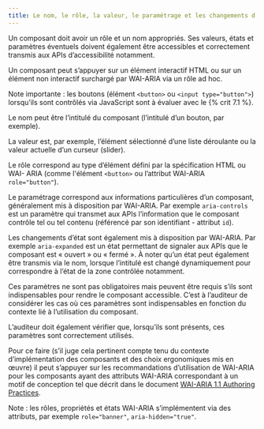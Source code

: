 ```yaml
---
title: Le nom, le rôle, la valeur, le paramétrage et les changements d’états
---
```


Un composant doit avoir un rôle et un nom appropriés. Ses valeurs, états et
paramètres éventuels doivent également être accessibles et correctement
transmis aux APIs d’accessibilité notamment.

Un composant peut s’appuyer sur un élément interactif HTML ou sur un élément
non interactif surchargé par WAI-ARIA via un rôle ad hoc. 

Note importante : les boutons (élément `<button>` ou `<input type="button">`) lorsqu’ils sont
contrôlés via JavaScript sont à évaluer avec le {% crit 7.1 %}.

Le nom peut être l’intitulé du composant (l’intitulé d’un bouton, par
exemple).

La valeur est, par exemple, l’élément sélectionné d’une liste déroulante ou la
valeur actuelle d’un curseur (slider).

Le rôle correspond au type d’élément défini par la spécification HTML ou WAI-
ARIA (comme l'élément `<button>` ou l’attribut WAI-ARIA `role="button"`).

Le paramétrage correspond aux informations particulières d’un composant,
généralement mis à disposition par WAI-ARIA. Par exemple `aria-controls` est un
paramètre qui transmet aux APIs l’information que le composant contrôle tel ou
tel contenu (référencé par son identifiant - attribut `id`).

Les changements d’état sont également mis à disposition par WAI-ARIA. Par
exemple `aria-expanded` est un état permettant de signaler aux APIs que le
composant est « ouvert » ou « fermé ». À noter qu’un état peut également être
transmis via le nom, lorsque l’intitulé est changé dynamiquement pour
correspondre à l’état de la zone contrôlée notamment.

Ces paramètres ne sont pas obligatoires mais peuvent être requis s’ils sont
indispensables pour rendre le composant accessible. C’est à l’auditeur de
considérer les cas où ces paramètres sont indispensables en fonction du
contexte lié à l’utilisation du composant.

L’auditeur doit également vérifier que, lorsqu’ils sont présents, ces
paramètres sont correctement utilisés.

Pour ce faire (s’il juge cela pertinent compte tenu du contexte
d’implémentation des composants et des choix ergonomiques mis en œuvre) il
peut s’appuyer sur les recommandations d’utilisation de WAI-ARIA pour les
composants ayant des attributs WAI-ARIA correspondant à un motif de conception
tel que décrit dans le document <span lang="en">[WAI-ARIA 1.1 Authoring
Practices](http://www.w3.org/TR/wai-aria-practices/)</span>.

Note : les rôles, propriétés et états WAI-ARIA s’implémentent via des
attributs, par exemple `role="banner"`, `aria-hidden="true"`.
